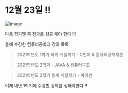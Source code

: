 # 12월 23일 !!

![image](https://user-images.githubusercontent.com/96330958/147183572-eaac05d2-5f43-4e23-ab0f-0dc92fcd7dc0.png)

다음 학기엔 꼭 전과를 성공 해야 한다 !!!

올해 수강한 컴퓨터공학과 강의 목록

> 2021학년도 1학기 하계 계절학기 - C언어 & 컴퓨터공학개론

> 2021학년도 2학기 - JAVA & 컴퓨터구조

> 2021학년도 2학기 동계 계절학기 - 파이썬

이제 내년 1학기에 수강할 강의를 정해야한다 !!
